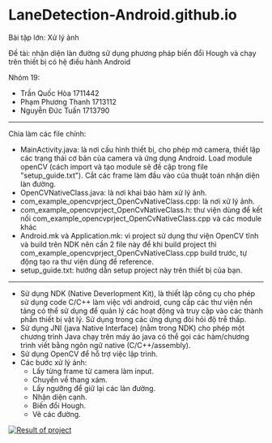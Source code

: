 # LaneDetection-Android.github.io

Bài tập lớn: Xử lý ảnh

Đề tài: nhận diện làn đường sử dụng phương pháp biến đổi Hough và chạy trên thiết bị có hệ điều hành Android

Nhóm 19: 
- Trần Quốc Hòa         1711442
- Phạm Phương Thanh     1713112
- Nguyễn Đức Tuấn       1713790
  
-----------------------------------------------------------------------------------------------------------------------

Chia làm các file chính:
- MainActivity.java: là nơi cấu hình thiết bị, cho phép mở camera, thiết lập các trạng thái cơ bản của camera và ứng dụng Android. Load module openCV (cách import và tạo module sẽ đề cập trong file "setup_guide.txt"). Cắt các frame làm đầu vào của thuật toán nhận diện làn đường.
- OpenCVNativeClass.java: là nơi khai báo hàm xử lý ảnh.
- com_example_opencvprject_OpenCvNativeClass.cpp: là nơi xử lý ảnh.
- com_example_opencvprject_OpenCvNativeClass.h: thư viện dùng để kết nối com_example_opencvprject_OpenCvNativeClass.cpp và các module khác
- Android.mk và Application.mk: vì project sử dụng thư viện OpenCV tĩnh và build trên NDK nên cần 2 file này để khi build project thì com_example_opencvprject_OpenCvNativeClass.cpp build trước, tự động tạo ra thư viện dùng để reference.
- setup_guide.txt: hướng dẫn setup project này trên thiết bị của bạn.
  
-----------------------------------------------------------------------------------------------------------------------

- Sử dụng NDK (Native Deverlopment Kit), là thiết lập công cụ cho phép sử dụng code C/C++ làm việc với android, cung cấp các thư viện nền tảng có thể sử dụng để quản lý các hoạt động và truy cập vào các thành phần thiết bị vật lý. Sử dụng trong các ứng dụng đòi hỏi độ trễ thấp.
- Sử dụng JNI (java Native Interface) (nằm trong NDK) cho phép một chương trình Java chạy trên máy ảo java có thể gọi các hàm/chương trình viết bằng ngôn ngữ native (C/C++/assembly).
- Sử dụng OpenCV để hỗ trợ việc lập trình.
- Các bước xử lý ảnh:
    + Lấy từng frame từ camera làm input.
    + Chuyển về thang xám.
    + Lấy ngưỡng để giữ lại các làn đường.
    + Nhận diện cạnh.
    + Biến đổi Hough.
    + Vẽ các đường.

[![Result of project](https://gifs.com/gif/1Wo5NP)](https://www.youtube.com/watch?v=zesafNcvtuY&feature=youtu.be)
